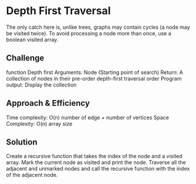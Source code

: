 # Depth First Traversal
<!-- Short summary or background information -->
 The only catch here is, unlike trees, graphs may contain cycles (a node may be visited twice). To avoid processing a node more than once, use a boolean visited array. 
## Challenge
<!-- Description of the challenge -->
function Depth first
Arguments: Node (Starting point of search)
Return: A collection of nodes in their pre-order depth-first traversal order
Program output: Display the collection
## Approach & Efficiency
<!-- What approach did you take? Why? What is the Big O space/time for this approach? -->
Time complexity: O(n) number of edge + number of vertices 
Space Complexity: O(n) array size
## Solution
<!-- Embedded whiteboard image -->
Create a recursive function that takes the index of the node and a visited array.
Mark the current node as visited and print the node.
Traverse all the adjacent and unmarked nodes and call the recursive function with the index of the adjacent node.